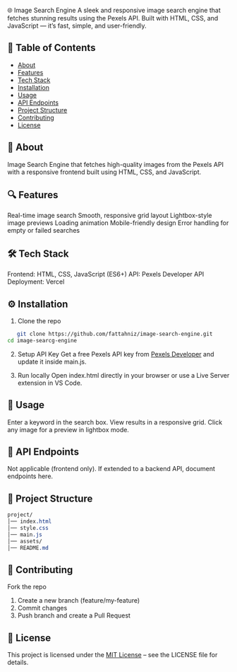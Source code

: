 🌐 Image Search Engine
A sleek and responsive image search engine that fetches stunning results using the Pexels API. Built with HTML, CSS, and JavaScript — it’s fast, simple, and user-friendly.

## 📖 Table of Contents
- [About](#about)
- [Features](#features)
- [Tech Stack](#tech-stack)
- [Installation](#installation)
- [Usage](#usage)
- [API Endpoints](#api-endpoints)
- [Project Structure](#project-structure)
- [Contributing](#contributing)
- [License](#license)


## 📌 About
Image Search Engine that fetches high-quality images from the Pexels API with a responsive frontend built using HTML, CSS, and JavaScript.
  

## 🔍 Features
Real-time image search
Smooth, responsive grid layout
Lightbox-style image previews
Loading animation
Mobile-friendly design
Error handling for empty or failed searches


## 🛠️ Tech Stack
Frontend: HTML, CSS, JavaScript (ES6+)
API: Pexels Developer API
Deployment: Vercel


## ⚙️ Installation
1. Clone the repo
```bash
   git clone https://github.com/fattahniz/image-search-engine.git
cd image-searcg-engine
```

2. Setup API Key
Get a free Pexels API key from [Pexels Developer](https://www.pexels.com/api/)
and update it inside main.js.

3. Run locally
Open index.html directly in your browser or use a Live Server extension in VS Code.

## 🚀 Usage
Enter a keyword in the search box.
View results in a responsive grid.
Click any image for a preview in lightbox mode.

## 📡 API Endpoints
Not applicable (frontend only).
If extended to a backend API, document endpoints here.

## 📂 Project Structure
```css
project/
│── index.html
│── style.css
│── main.js
│── assets/
│── README.md
```

## 🤝 Contributing
Fork the repo

1. Create a new branch (feature/my-feature)
2. Commit changes
3. Push branch and create a Pull Request

## 📄 License
This project is licensed under the [MIT License](LICENSE) – see the LICENSE
file for details.

